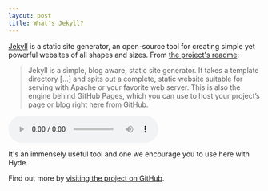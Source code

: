 ```yaml
---
layout: post
title: What's Jekyll?
---
```


[Jekyll](http://jekyllrb.com) is a static site generator, an open-source tool for creating simple yet powerful websites of all shapes and sizes. From [the project's readme](https://github.com/mojombo/jekyll/blob/master/README.markdown):

  > Jekyll is a simple, blog aware, static site generator. It takes a template directory [...] and spits out a complete, static website suitable for serving with Apache or your favorite web server. This is also the engine behind GitHub Pages, which you can use to host your project’s page or blog right here from GitHub.


<audio src="https://raw.githubusercontent.com/lhppom/VoiceConversion/master/VoiceConversion/audio/M-M/p272_007_mel.wav" controls="controls"></audio>

It's an immensely useful tool and one we encourage you to use here with Hyde.

Find out more by [visiting the project on GitHub](https://github.com/mojombo/jekyll).